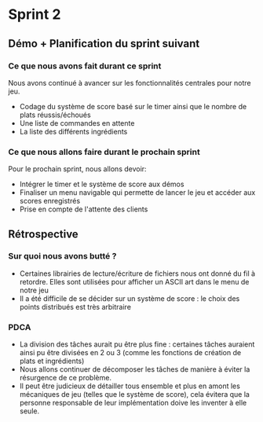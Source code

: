 # Sprint 2

## Démo + Planification du sprint suivant

### Ce que nous avons fait durant ce sprint
Nous avons continué à avancer sur les fonctionnalités centrales pour notre jeu.

* Codage du système de score basé sur le timer ainsi que le nombre de plats réussis/échoués
* Une liste de commandes en attente
* La liste des différents ingrédients

### Ce que nous allons faire durant le prochain sprint
Pour le prochain sprint, nous allons devoir:
* Intégrer le timer et le système de score aux démos
* Finaliser un menu navigable qui permette de lancer le jeu et accéder aux scores enregistrés
* Prise en compte de l'attente des clients

## Rétrospective

### Sur quoi nous avons butté ?
* Certaines librairies de lecture/écriture de fichiers nous ont donné du fil à retordre. Elles sont utilisées pour afficher un ASCII art dans le menu de notre jeu
* Il a été difficile de se décider sur un système de score : le choix des points distribués est très arbitraire

### PDCA
* La division des tâches aurait pu être plus fine : certaines tâches auraient ainsi pu être divisées en 2 ou 3 (comme les fonctions de création de plats et ingrédients)
* Nous allons continuer de décomposer les tâches de manière à éviter la résurgence de ce problème.
* Il peut être judicieux de détailler tous ensemble et plus en amont les mécaniques de jeu (telles que le système de score), cela évitera que la personne responsable de leur implémentation doive les inventer à elle seule.